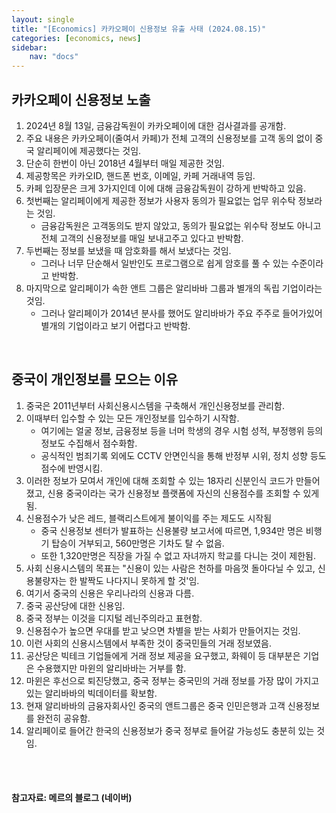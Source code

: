 ```yaml
---
layout: single
title: "[Economics] 카카오페이 신용정보 유출 사태 (2024.08.15)"
categories: [economics, news]
sidebar:
    nav: "docs"
---
```


## 카카오페이 신용정보 노출
1. 2024년 8월 13일, 금융감독원이 카카오페이에 대한 검사결과를 공개함.
1. 주요 내용은 카카오페이(줄여서 카페)가 전체 고객의 신용정보를 고객 동의 없이 중국 알리페이에 제공했다는 것임.
1. 단순히 한번이 아닌 2018년 4월부터 매일 제공한 것임.
1. 제공항목은 카카오ID, 핸드폰 번호, 이메일, 카페 거래내역 등임.
1. 카페 입장문은 크게 3가지인데 이에 대해 금융감독원이 강하게 반박하고 있음.
1. 첫번째는 알리페이에게 제공한 정보가 사용자 동의가 필요없는 업무 위수탁 정보라는 것임.
    - 금융감독원은 고객동의도 받지 않았고, 동의가 필요없는 위수탁 정보도 아니고 전체 고객의 신용정보를 매일 보내고주고 있다고 반박함.
1. 두번째는 정보를 보냈을 때 암호화를 해서 보냈다는 것임.
    - 그러나 너무 단순해서 일반인도 프로그램으로 쉽게 암호를 풀 수 있는 수준이라고 반박함.
1. 마지막으로 알리페이가 속한 앤트 그룹은 알리바바 그룹과 별개의 독립 기업이라는 것임.
    - 그러나 알리페이가 2014년 분사를 했어도 알리바바가 주요 주주로 들어가있어 별개의 기업이라고 보기 어렵다고 반박함.

<br/>

## 중국이 개인정보를 모으는 이유
1. 중국은 2011년부터 사회신용시스템을 구축해서 개인신용정보를 관리함.
1. 이때부터 입수할 수 있는 모든 개인정보를 입수하기 시작함.
    - 여기에는 얼굴 정보, 금융정보 등을 너머 학생의 경우 시험 성적, 부정행위 등의 정보도 수집해서 점수화함.
    - 공식적인 범죄기록 외에도 CCTV 안면인식을 통해 반정부 시위, 정치 성향 등도 점수에 반영시킴.
1. 이러한 정보가 모여서 개인에 대해 조회할 수 있는 18자리 신분인식 코드가 만들어졌고, 신용 중국이라는 국가 신용정보 플랫폼에 자신의 신용점수를 조회할 수 있게 됨.
1. 신용점수가 낮은 레드, 블랙리스트에게 불이익를 주는 제도도 시작됨
    - 중국 신용정보 센터가 발표하는 신용불량 보고서에 따르면, 1,934만 명은 비행기 탑승이 거부되고, 560만명은 기차도 탈 수 없음.
    - 또한 1,320만명은 직장을 가질 수 없고 자녀까지 학교를 다니는 것이 제한됨.
1. 사회 신용시스템의 목표는 "신용이 있는 사람은 천하를 마음껏 돌아다닐 수 있고, 신용불량자는 한 발짝도 나다지니 못하게 할 것'임.
1. 여기서 중국의 신용은 우리나라의 신용과 다름.
1. 중국 공산당에 대한 신용임.
1. 중국 정부는 이것을 디지털 레닌주의라고 표현함.
1. 신용점수가 높으면 우대를 받고 낮으면 차별을 받는 사회가 만들어지는 것임.
1. 이런 사회의 신용시스템에서 부족한 것이 중국민들의 거래 정보였음.
1. 공산당은 빅테크 기업들에게 거래 정보 제공을 요구했고, 화웨이 등 대부분은 기업은 수용했지만 마윈의 알리바바는 거부를 함.
1. 마윈은 후선으로 퇴진당했고, 중국 정부는 중국민의 거래 정보를 가장 많이 가지고 있는 알리바바의 빅데이터를 확보함.
1. 현재 알리바바의 금융자회사인 중국의 앤트그룹은 중국 인민은행과 고객 신용정보를 완전히 공유함.
1. 알리페이로 들어간 한국의 신용정보가 중국 정부로 들어갈 가능성도 충분히 있는 것임.


<br/>
<br/>

#### 참고자료: 메르의 블로그 (네이버) 